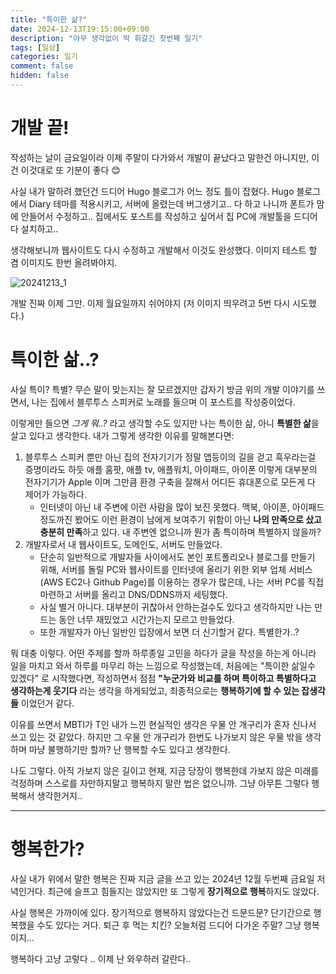 ```yaml
---
title: "특이한 삶?"
date: 2024-12-13T19:15:00+09:00
description: "아무 생각없이 막 휘갈긴 첫번째 일기"
tags: [일상]
categories: 일기
comment: false
hidden: false
---
```


# 개발 끝!

작성하는 날이 금요일이라 이제 주말이 다가와서 개발이 끝났다고 말한건 아니지만, 이건 이것대로 또 기분이 좋다 😊

사실 내가 말하려 했던건 드디어 Hugo 블로그가 어느 정도 틀이 잡혔다. Hugo 블로그에서 Diary 테마를 적용시키고, 서버에 올렸는데 버그생기고.. 다 하고 나니까 폰트가 맘에 안들어서 수정하고.. 집에서도 포스트를 작성하고 싶어서 집 PC에 개발툴을 드디어 다 설치하고.. 

생각해보니까 웹사이트도 다시 수정하고 개발해서 이것도 완성했다. 이미지 테스트 할 겸 이미지도 한번 올려봐야지.

![20241213_1](/images/20241213_1.png)



개발 진짜 이제 그만. 이제 월요일까지 쉬어야지 (저 이미지 띄우려고 5번 다시 시도했다.)

# 특이한 삶..?

사실 특이? 특별? 무슨 말이 맞는지는 잘 모르겠지만 갑자기 방금 위의 개발 이야기를 쓰면서, 나는 집에서 블루투스 스피커로 노래를 들으며 이 포스트를 작성중이었다.

이렇게만 들으면 *그게 뭐..?* 라고 생각할 수도 있지만 나는 특이한 삶, 아니 **특별한 삶**을 살고 있다고 생각한다. 내가 그렇게 생각한 이유를 말해본다면:

1. 블루투스 스피커 뿐만 아닌 집의 전자기기가 정말 앱등이의 길을 걷고 흑우라는걸  증명이라도 하듯 애플 홈팟, 애플 tv, 애플워치, 아이패드, 아이폰 이렇게 대부분의 전자기기가 Apple 이며 그만큼 환경 구축을 잘해서 어디든 휴대폰으로 모든게 다 제어가 가능하다.
   - 인터넷이 아닌 내 주변에 이런 사람을 많이 보진 못했다. 맥북, 아이폰, 아이패드 정도까진 봤어도 이런 환경이 남에게 보여주기 위함이 아닌 **나의 만족으로 샀고 충분히 만족**하고 있다. 내 주변엔 없으니까 뭔가 좀 특이하며 특별하지 않을까?
2. 개발자로서 내 웹사이트도, 도메인도, 서버도 만들었다.
   - 단순히 일반적으로 개발자들 사이에서도 본인 포트폴리오나 블로그를 만들기 위해,  서버를 돌릴 PC와 웹사이트를 인터넷에 올리기 위한 외부 업체 서비스(AWS EC2나 Github Page)를 이용하는 경우가 많은데, 나는 서버 PC를 직접 마련하고 서버를 올리고 DNS/DDNS까지 세팅했다.
   - 사실 별거 아니다. 대부분이 귀찮아서 안하는걸수도 있다고 생각하지만 나는 만드는 동안 너무 재밌었고 시간가는지 모르고 만들었다.
   - 또한 개발자가 아닌 일반인 입장에서 보면 더 신기할거 같다. 특별한가..?



뭐 대충 이렇다. 어떤 주제를 할까 하루종일 고민을 하다가 글을 작성을 하는게 아니라 일을 마치고 와서 하루를 마무리 하는 느낌으로 작성했는데, 처음에는 "특이한 삶일수 있겠다" 로 시작했다면, 작성하면서 점점 **"누군가와 비교를 하며 특이하고 특별하다고 생각하는게 웃기다** 라는 생각을 하게되었고, 최종적으로는 **행복하기에 할 수 있는 잡생각들** 이었던거 같다.

이유를 쓰면서 MBTI가 T인 내가 느낀 현실적인 생각은 우물 안 개구리가 혼자 신나서 쓰고 있는 것 같았다. 하지만 그 우물 안 개구리가 한번도 나가보지 않은 우물 밖을 생각하며 마냥 불행하기만 할까? 난 행복할 수도 있다고 생각한다.

나도 그렇다. 아직 가보지 않은 길이고 현재, 지금 당장이 행복한데 가보지 않은 미래를 걱정하며 스스로를 자만하지말고 행복하지 말란 법은 없으니까. 그냥 아무튼 그렇다 행복해서 생각한거지..

------

# 행복한가?

사실 내가 위에서 말한 행복은 진짜 지금 글을 쓰고 있는 2024년 12월 두번째 금요일 저녁인거다. 최근에 슬프고 힘들지는 않았지만 또 그렇게 **장기적으로 행복**하지도 않았다.

사실 행복은 가까이에 있다. 장기적으로 행복하지 않았다는건 드문드문? 단기간으로 행복했을 수도 있다는 거다. 퇴근 후 먹는 치킨? 오늘처럼 드디어 다가온 주말? 그냥 행복이지... 

행복하다 고냥 고렇다 .. 이제 난 와우하러 갈란다..